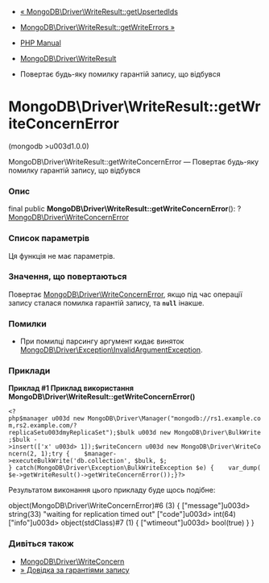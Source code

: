 - [«
MongoDB\Driver\WriteResult::getUpsertedIds](mongodb-driver-writeresult.getupsertedids.md)
- [MongoDB\Driver\WriteResult::getWriteErrors
»](mongodb-driver-writeresult.getwriteerrors.md)

- [PHP Manual](index.md)
- [MongoDB\Driver\WriteResult](class.mongodb-driver-writeresult.md)
- Повертає будь-яку помилку гарантій запису, що відбувся

# MongoDB\Driver\WriteResult::getWriteConcernError

(mongodb \>u003d1.0.0)

MongoDB\Driver\WriteResult::getWriteConcernError — Повертає будь-яку
помилку гарантій запису, що відбувся

### Опис

final public **MongoDB\Driver\WriteResult::getWriteConcernError**():
?[MongoDB\Driver\WriteConcernError](class.mongodb-driver-writeconcernerror.md)

### Список параметрів

Ця функція не має параметрів.

### Значення, що повертаються

Повертає
[MongoDB\Driver\WriteConcernError](class.mongodb-driver-writeconcernerror.md),
якщо під час операції запису сталася помилка гарантій запису, та
**`null`** інакше.

### Помилки

- При помилці парсингу аргумент кидає виняток
[MongoDB\Driver\Exception\InvalidArgumentException](class.mongodb-driver-exception-invalidargumentexception.md).

### Приклади

**Приклад #1 Приклад використання
**MongoDB\Driver\WriteResult::getWriteConcernError()****

` <?php$manager u003d new MongoDB\Driver\Manager("mongodb://rs1.example.com,rs2.example.com/?replicaSetu003dmyReplicaSet");$bulk u003d new MongoDB\Driver\BulkWrite;$bulk ->insert(['x' u003d> 1]);$writeConcern u003d new MongoDB\Driver\WriteConcern(2, 1);try {    $manager->executeBulkWrite('db.collection', $bulk, $; } catch(MongoDB\Driver\Exception\BulkWriteException $e) {    var_dump($e->getWriteResult()->getWriteConcernError());}?> `

Результатом виконання цього прикладу буде щось подібне:

object(MongoDB\Driver\WriteConcernError)#6 (3) {
["message"]u003d>
string(33) "waiting for replication timed out"
["code"]u003d>
int(64)
["info"]u003d>
object(stdClass)#7 (1) {
["wtimeout"]u003d>
bool(true)
}
}

### Дивіться також

- [MongoDB\Driver\WriteConcern](class.mongodb-driver-writeconcern.md)
- [» Довідка за гарантіями
запису](https://www.mongodb.com/docs/manual/reference/write-concern/)
